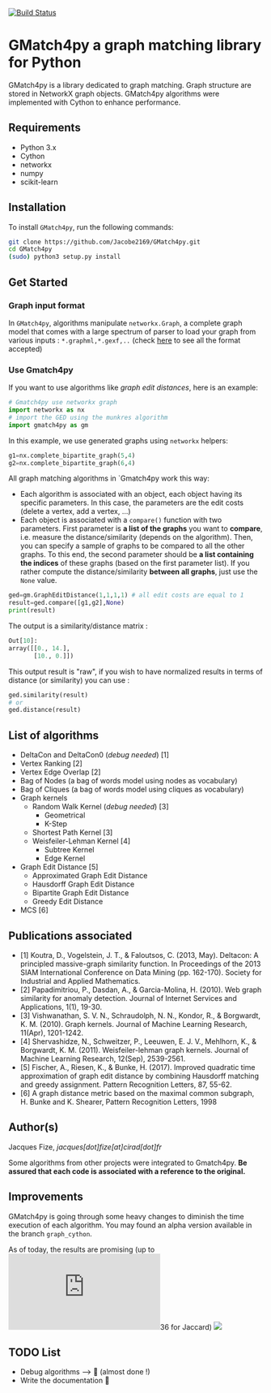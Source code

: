 [![Build Status](https://travis-ci.com/Jacobe2169/GMatch4py.svg?branch=master)](https://travis-ci.com/Jacobe2169/GMatch4py)
# GMatch4py a graph matching library for Python 

GMatch4py is a library dedicated to graph matching. Graph structure are stored in NetworkX graph objects.
GMatch4py algorithms were implemented with Cython to enhance performance.

## Requirements
 
 * Python 3.x
 * Cython
 * networkx
 * numpy
 * scikit-learn
 
## Installation

To install `GMatch4py`, run the following commands:

```bash
git clone https://github.com/Jacobe2169/GMatch4py.git
cd GMatch4py
(sudo) python3 setup.py install
```

## Get Started
### Graph input format

In `GMatch4py`, algorithms manipulate `networkx.Graph`, a complete graph model that 
comes with a large spectrum of parser to load your graph from various inputs : `*.graphml,*.gexf,..` (check [here](https://networkx.github.io/documentation/stable/reference/readwrite/index.html) to see all the format accepted)

### Use Gmatch4py
If you want to use algorithms like *graph edit distances*, here is an example:

```python
# Gmatch4py use networkx graph 
import networkx as nx 
# import the GED using the munkres algorithm
import gmatch4py as gm
```

In this example, we use generated graphs using `networkx` helpers:
```python
g1=nx.complete_bipartite_graph(5,4) 
g2=nx.complete_bipartite_graph(6,4)
```

All graph matching algorithms in `Gmatch4py work this way:
 * Each algorithm is associated with an object, each object having its specific parameters. In this case, the parameters are the edit costs (delete a vertex, add a vertex, ...)
 * Each object is associated with a `compare()` function with two parameters. First parameter is **a list of the graphs** you want to **compare**, i.e. measure the distance/similarity (depends on the algorithm). Then, you can specify a sample of graphs to be compared to all the other graphs. To this end, the second parameter should be **a list containing the indices** of these graphs (based on the first parameter list). If you rather compute the distance/similarity **between all graphs**, just use the `None` value.

```python
ged=gm.GraphEditDistance(1,1,1,1) # all edit costs are equal to 1
result=ged.compare([g1,g2],None) 
print(result)
```

The output is a similarity/distance matrix :
```python
Out[10]:
array([[0., 14.],
       [10., 0.]])
```
This output result is "raw", if you wish to have normalized results in terms of distance (or similarity) you can use :

```python
ged.similarity(result)
# or 
ged.distance(result)
```



## List of algorithms

 * DeltaCon and DeltaCon0 (*debug needed*) [1]
 * Vertex Ranking [2]
 * Vertex Edge Overlap [2]
 * Bag of Nodes (a bag of words model using nodes as vocabulary)
 * Bag of Cliques (a bag of words model using cliques as vocabulary)
 * Graph kernels
    * Random Walk Kernel (*debug needed*) [3]
        * Geometrical 
        * K-Step 
    * Shortest Path Kernel [3]
    * Weisfeiler-Lehman Kernel [4]
        * Subtree Kernel 
        * Edge Kernel
 * Graph Edit Distance [5]
    * Approximated Graph Edit Distance 
    * Hausdorff Graph Edit Distance 
    * Bipartite Graph Edit Distance 
    * Greedy Edit Distance
 * MCS [6]
    

## Publications associated

  * [1] Koutra, D., Vogelstein, J. T., & Faloutsos, C. (2013, May). Deltacon: A principled massive-graph similarity function. In Proceedings of the 2013 SIAM International Conference on Data Mining (pp. 162-170). Society for Industrial and Applied Mathematics.
  * [2] Papadimitriou, P., Dasdan, A., & Garcia-Molina, H. (2010). Web graph similarity for anomaly detection. Journal of Internet Services and Applications, 1(1), 19-30.
  * [3] Vishwanathan, S. V. N., Schraudolph, N. N., Kondor, R., & Borgwardt, K. M. (2010). Graph kernels. Journal of Machine Learning Research, 11(Apr), 1201-1242.
  * [4] Shervashidze, N., Schweitzer, P., Leeuwen, E. J. V., Mehlhorn, K., & Borgwardt, K. M. (2011). Weisfeiler-lehman graph kernels. Journal of Machine Learning Research, 12(Sep), 2539-2561.
  * [5] Fischer, A., Riesen, K., & Bunke, H. (2017). Improved quadratic time approximation of graph edit distance by combining Hausdorff matching and greedy assignment. Pattern Recognition Letters, 87, 55-62.
  * [6] A graph distance metric based on the maximal common subgraph, H. Bunke and K. Shearer, Pattern Recognition Letters, 1998  

## Author(s)

Jacques Fize, *jacques[dot]fize[at]cirad[dot]fr*

Some algorithms from other projects were integrated to Gmatch4py. **Be assured that
each code is associated with a reference to the original.**

## Improvements

GMatch4py is going through some heavy changes to diminish the time execution of each algorithm. You may found an alpha version available in the branch `graph_cython`.

As of today, the results are promising (up to ![](https://latex.codecogs.com/gif.latex?%5Ctimes)36 for Jaccard)
![](https://i.ibb.co/qMZRHhN/multiplicator-2.png)
## TODO List

  * Debug algorithms --> :runner: (almost done !)
  * Write the documentation :runner:
